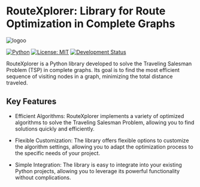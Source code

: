 # RouteXplorer: Library for Route Optimization in Complete Graphs

![logoo](https://github.com/vsg-root/RouteXplorer/assets/108541219/3434f78a-14b6-4a39-863a-54753be87522)


[![Python](https://img.shields.io/badge/Python-3.0%2B-blue.svg)](https://www.python.org/downloads/release/python-300/)
[![License: MIT](https://img.shields.io/badge/License-MIT-yellow.svg)](https://opensource.org/licenses/MIT)
[![Development Status](https://img.shields.io/badge/Development%20Status-Alpha-orange)](https://github.com/vsg-root/RouteXplorer)

RouteXplorer is a Python library developed to solve the Traveling Salesman Problem (TSP) in complete graphs. Its goal is to find the most efficient sequence of visiting nodes in a graph, minimizing the total distance traveled.

## Key Features

- Efficient Algorithms: RouteXplorer implements a variety of optimized algorithms to solve the Traveling Salesman Problem, allowing you to find solutions quickly and efficiently.

- Flexible Customization: The library offers flexible options to customize the algorithm settings, allowing you to adapt the optimization process to the specific needs of your project.

- Simple Integration: The library is easy to integrate into your existing Python projects, allowing you to leverage its powerful functionality without complications.
